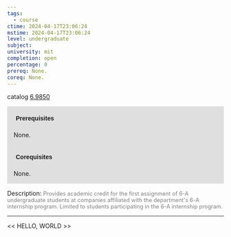 ```yaml
---
tags:
  - course
ctime: 2024-04-17T23:06:24
mstime: 2024-04-17T23:06:24
level: undergraduate
subject: 
university: mit
completion: open
percentage: 0
prereq: None.
coreq: None.
---
```


catalog [6.9850](http://student.mit.edu/catalog/m6e.html#6.9850)

<span style="display: block; padding: 15px; background-color: rgb(100, 100, 100, 0.2);"><font id="m_prereq3459_0" style="display: block; font-family: Arial, sans-serif; font-weight: bold; padding: 5px">Prerequisites</font><br><span id="prereq3459_0">None.</span></span>
<span style="display: block; padding: 15px; background-color: rgb(100, 100, 100, 0.2);"><font id="m_coreq3459_0" style="display: block; font-family: Arial, sans-serif; font-weight: bold; padding: 5px">Corequisites</font><br><span id="coreq3459_0">None.</span></span>

<font style="">Description:</font>
<font style="color: grey; font-size: 0.8rem;">Provides academic credit for the first assignment of 6-A undergraduate students at companies affiliated with the department's 6-A internship program. Limited to students participating in the 6-A internship program.</font>



---

<< HELLO, WORLD >>
